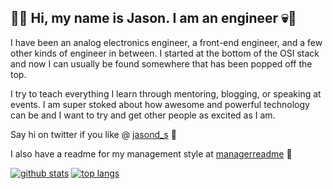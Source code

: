 ## 👻💥 Hi, my name is Jason. I am an engineer 💀🕍

I have been an analog electronics engineer, a front-end engineer, and a few other kinds of engineer in between. I started at the bottom of the OSI stack and now I can usually be found somewhere that has been popped off the top.

I try to teach everything I learn through mentoring, blogging, or speaking at events. I am super stoked about how awesome and powerful technology can be and I want to try and get other people as excited as I am.

Say hi on twitter if you like @ [jasond_s](https://twitter.com/Jasond_s) 🦆

I also have a readme for my management style at [managerreadme](https://managerreadme.com/readme/jasond_s) 🐂

[![github stats](https://github-readme-stats.vercel.app/api?username=jasond-s&count_private=true&show_icons=true&theme=synthwave)](https://github.com/anuraghazra/github-readme-stats) [![top langs](https://github-readme-stats.vercel.app/api/top-langs/?username=jasond-s&layout=compact&theme=synthwave)](https://github.com/anuraghazra/github-readme-stats)
